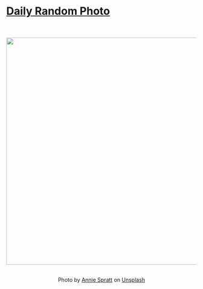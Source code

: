 # [Daily Random Photo](https://www.dailyrandomphoto.com/)

<div align="center">
  <br>
  <br>
  <a href="https://www.dailyrandomphoto.com/p/2021/2021-01-02/"><img src="https://images.unsplash.com/photo-1609058745811-2e87ab15790a?crop=entropy&cs=tinysrgb&fit=max&fm=jpg&ixid=MXw3NzUwOHwwfDF8cmFuZG9tfHx8fHx8fHw&ixlib=rb-1.2.1&q=80&w=1080" width="600px"></a>
  <br>
  <br>
  <p class="has-text-grey">Photo by <a href="https://unsplash.com/@anniespratt?utm_source=Daily%20Random%20Photo&amp;utm_medium=referral" target="_blank" rel="noopener noreferrer">Annie Spratt</a> on <a href="https://unsplash.com/photos/A0QLq5eZ_ms?utm_source=Daily%20Random%20Photo&amp;utm_medium=referral" target="_blank" rel="noopener noreferrer">Unsplash</a></p>
</div>
